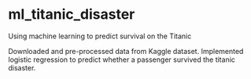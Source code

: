 # ml_titanic_disaster
Using machine learning to predict survival on the Titanic

Downloaded and pre-processed data from Kaggle dataset. Implemented logistic regression to predict whether a passenger survived the titanic disaster.

